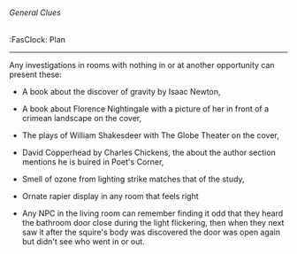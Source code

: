 ###### General Clues
<span class="sub2">:FasClock: Plan</span>

---

Any investigations in rooms with nothing in or at another opportunity can present these:

- A book about the discover of gravity by Isaac Newton,
- A book about Florence Nightingale with a picture of her in front of a crimean landscape on the cover,
- The plays of William Shakesdeer with The Globe Theater on the cover,
- David Copperhead by Charles Chickens, the about the author section mentions he is buired in Poet's Corner,
 - Smell of ozone from lighting strike matches that of the study,
    
- Ornate rapier display in any room that feels right

- Any NPC in the living room can remember finding it odd that they heard the bathroom door close during the light flickering, then when they next saw it after the squire's body was discovered the door was open again but didn't see who went in or out.
